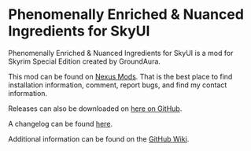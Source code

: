 # Phenomenally Enriched & Nuanced Ingredients for SkyUI

Phenomenally Enriched & Nuanced Ingredients for SkyUI is a mod for Skyrim Special Edition created by GroundAura.

This mod can be found on [Nexus Mods](https://www.nexusmods.com/skyrimspecialedition/mods/90526).
That is the best place to find installation information, comment, report bugs, and find my contact information.

Releases can also be downloaded on [here on GitHub](https://github.com/GroundAura/Phenomenally-Enriched-Ingredients/releases).

A changelog can be found [here](https://github.com/GroundAura/Phenomenally-Enriched-Ingredients/blob/main/docs/CHANGELOG.md).

Additional information can be found on the [GitHub Wiki](https://github.com/GroundAura/Phenomenally-Enriched-Ingredients/wiki).
